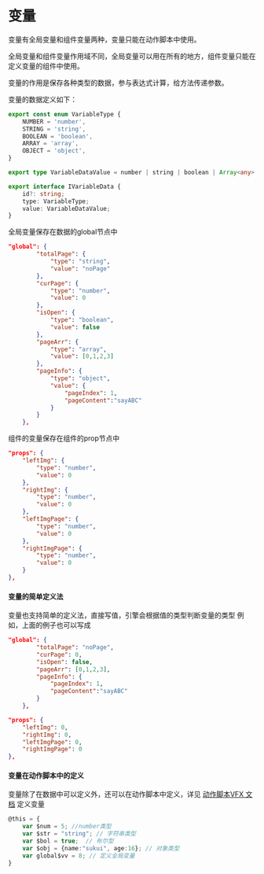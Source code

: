 # 变量

变量有全局变量和组件变量两种，变量只能在动作脚本中使用。

全局变量和组件变量作用域不同，全局变量可以用在所有的地方，组件变量只能在定义变量的组件中使用。

变量的作用是保存各种类型的数据，参与表达式计算，给方法传递参数。

变量的数据定义如下：
``` typescript
export const enum VariableType {
    NUMBER = 'number',
    STRING = 'string',
    BOOLEAN = 'boolean',
    ARRAY = 'array',
    OBJECT = 'object',
}

export type VariableDataValue = number | string | boolean | Array<any> | any;

export interface IVariableData {
    id?: string;
    type: VariableType;
    value: VariableDataValue;
}
```
全局变量保存在数据的global节点中
``` json
"global": {
        "totalPage": {
            "type": "string",
            "value": "noPage"
        },
        "curPage": {
            "type": "number",
            "value": 0
        },
        "isOpen": {
            "type": "boolean",
            "value": false
        },
        "pageArr": {
            "type": "array",
            "value": [0,1,2,3]
        },
        "pageInfo": {
            "type": "object",
            "value": {
                "pageIndex": 1,
                "pageContent":"sayABC"
            }
        }
    },
```
组件的变量保存在组件的prop节点中
``` json
"props": {
    "leftImg": {
        "type": "number",
        "value": 0
    },
    "rightImg": {
        "type": "number",
        "value": 0
    },
    "leftImgPage": {
        "type": "number",
        "value": 0
    },
    "rightImgPage": {
        "type": "number",
        "value": 0
    }
},
```

#### 变量的简单定义法
变量也支持简单的定义法，直接写值，引擎会根据值的类型判断变量的类型
例如，上面的例子也可以写成
``` json
"global": {
        "totalPage": "noPage",
        "curPage": 0,
        "isOpen": false,
        "pageArr": [0,1,2,3],
        "pageInfo": {
            "pageIndex": 1,
            "pageContent":"sayABC"
        }
    },
```
``` json
"props": {
    "leftImg": 0,
    "rightImg": 0,
    "leftImgPage": 0,
    "rightImgPage": 0
},
```

#### 变量在动作脚本中的定义
变量除了在数据中可以定义外，还可以在动作脚本中定义，详见 [动作脚本VFX 文档](./action.md#定义变量)
定义变量
```  typescript
@this = {
    var $num = 5; //number类型
    var $str = "string"; // 字符串类型
    var $bol = true;  // 布尔型
    var $obj = {name:"sukui", age:16}; // 对象类型
    var global$vv = 8; // 定义全局变量
}
```
